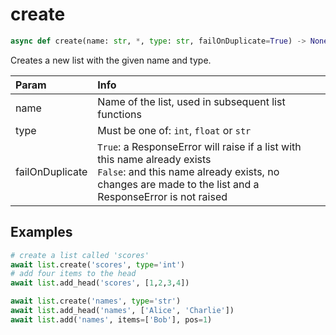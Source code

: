 # create

```py
async def create(name: str, *, type: str, failOnDuplicate=True) -> None
```

Creates a new list with the given name and type.

|Param|Info|
|:---|:---|
|name|Name of the list, used in subsequent list functions|
|type|Must be one of: `int`, `float` or `str`|
|failOnDuplicate|`True`: a ResponseError will raise if a list with this name already exists<br/>`False`: and this name already exists, no changes are made to the list and a ResponseError is not raised|

## Examples

```py
# create a list called 'scores'
await list.create('scores', type='int')
# add four items to the head
await list.add_head('scores', [1,2,3,4])

await list.create('names', type='str')
await list.add_head('names', ['Alice', 'Charlie'])
await list.add('names', items=['Bob'], pos=1)
```